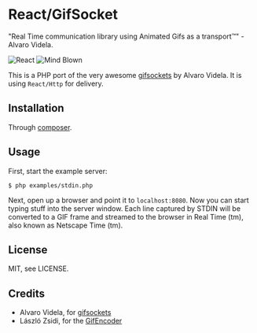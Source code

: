 # React/GifSocket

"Real Time communication library using Animated Gifs as a transport™" - Alvaro
Videla.

![React](https://raw.github.com/react-php/gifsocket/master/doc/react.png)
![Mind Blown](https://raw.github.com/react-php/gifsocket/master/doc/mybrain.gif)

This is a PHP port of the very awesome
[gifsockets](https://github.com/videlalvaro/gifsockets) by Alvaro Videla. It
is using `React/Http` for delivery.

## Installation

Through [composer](http://getcomposer.org).

## Usage

First, start the example server:

    $ php examples/stdin.php

Next, open up a browser and point it to `localhost:8080`. Now you can start
typing stuff into the server window. Each line captured by STDIN will be
converted to a GIF frame and streamed to the browser in Real Time (tm), also
known as Netscape Time (tm).

## License

MIT, see LICENSE.

## Credits

* Alvaro Videla, for [gifsockets](https://github.com/videlalvaro/gifsockets)
* László Zsidi, for the [GifEncoder](http://www.phpclasses.org/package/3163-PHP-Generate-GIF-animations-from-a-set-of-GIF-images.html)
